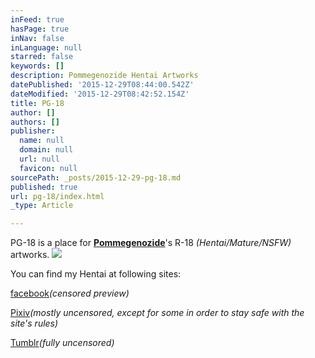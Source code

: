 ```yaml
---
inFeed: true
hasPage: true
inNav: false
inLanguage: null
starred: false
keywords: []
description: Pommegenozide Hentai Artworks
datePublished: '2015-12-29T08:44:00.542Z'
dateModified: '2015-12-29T08:42:52.154Z'
title: PG-18
author: []
authors: []
publisher:
  name: null
  domain: null
  url: null
  favicon: null
sourcePath: _posts/2015-12-29-pg-18.md
published: true
url: pg-18/index.html
_type: Article

---
```

PG-18 is a place for **[Pommegenozide][0]**'s R-18 _(Hentai/Mature/NSFW)_ artworks.
![](https://the-grid-user-content.s3-us-west-2.amazonaws.com/5df626f4-0889-4123-b8e4-96bc1abbe243.jpg)

You can find my Hentai at following sites:

[facebook][1]_(censored preview)_

[Pixiv][2]_(mostly uncensored, except for some in order to stay safe with the site's rules)_

[Tumblr][3]_(fully uncensored)_

[0]: http://bit.ly/pgfaceb
[1]: http://bit.ly/PG-18
[2]: http://bit.ly/pgPixiv
[3]: http://bit.ly/pgtumblr